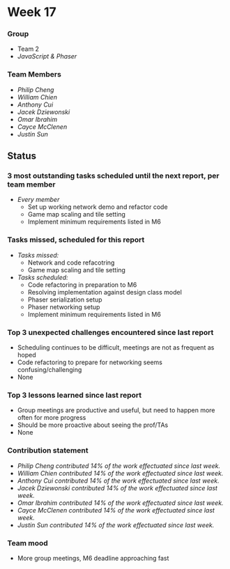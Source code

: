 # Week 17

### Group

 * Team 2
 * *JavaScript & Phaser*

### Team Members

 * *Philip Cheng*
 * *William Chien*
 * *Anthony Cui*
 * *Jacek Dziewonski*
 * *Omar Ibrahim*
 * *Cayce McClenen*
 * *Justin Sun*

## Status

### 3 most outstanding tasks scheduled until the next report, per team member

 * *Every member*
    * Set up working network demo and refactor code
    * Game map scaling and tile setting
    * Implement minimum requirements listed in M6

### Tasks missed, scheduled for this report

 * *Tasks missed:*
   * Network and code refacotring
   * Game map scaling and tile setting
 * *Tasks scheduled:*
   * Code refactoring in preparation to M6
   * Resolving implementation against design class model
   * Phaser serialization setup
   * Phaser networking setup
   * Implement minimum requirements listed in M6

### Top 3 unexpected challenges encountered since last report

 * Scheduling continues to be difficult, meetings are not as frequent as hoped
 * Code refactoring to prepare for networking seems confusing/challenging
 * None


### Top 3 lessons learned since last report

 * Group meetings are productive and useful, but need to happen more often for more progress
 * Should be more proactive about seeing the prof/TAs
 * None

### Contribution statement

 * *Philip Cheng contributed 14% of the work effectuated since last week.*
 * *William Chien contributed 14% of the work effectuated since last week.*
 * *Anthony Cui contributed 14% of the work effectuated since last week.*
 * *Jacek Dziewonski contributed 14% of the work effectuated since last week.*
 * *Omar Ibrahim contributed 14% of the work effectuated since last week.*
 * *Cayce McClenen contributed 14% of the work effectuated since last week.*
 * *Justin Sun contributed 14% of the work effectuated since last week.*

### Team mood

 * More group meetings, M6 deadline approaching fast